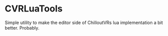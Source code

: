 # CVRLuaTools
Simple utility to make the editor side of ChilloutVRs lua implementation a bit better. Probably.

